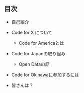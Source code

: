## 目次

- 自己紹介

- Code for X について

	- Code for Americaとは

- Code for Japanの取り組み

	- Open Dataの話

- Code for Okinawaに参加するには

- 皆さんは？